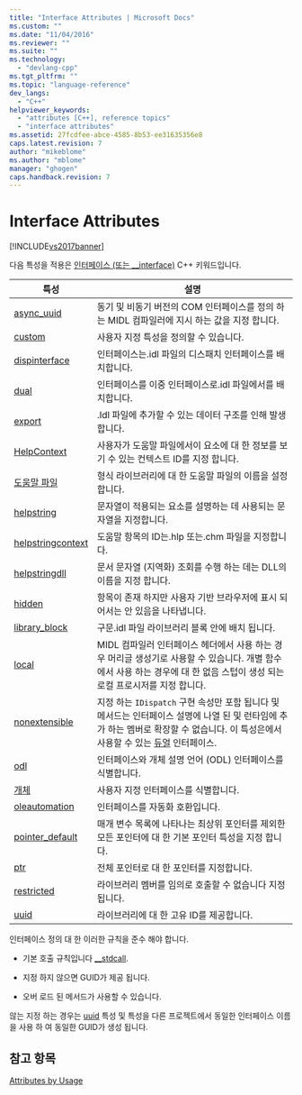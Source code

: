 ```yaml
---
title: "Interface Attributes | Microsoft Docs"
ms.custom: ""
ms.date: "11/04/2016"
ms.reviewer: ""
ms.suite: ""
ms.technology: 
  - "devlang-cpp"
ms.tgt_pltfrm: ""
ms.topic: "language-reference"
dev_langs: 
  - "C++"
helpviewer_keywords: 
  - "attributes [C++], reference topics"
  - "interface attributes"
ms.assetid: 27fcdfee-abce-4585-8b53-ee31635356e8
caps.latest.revision: 7
author: "mikeblome"
ms.author: "mblome"
manager: "ghogen"
caps.handback.revision: 7
---
```

# Interface Attributes
[!INCLUDE[vs2017banner](../assembler/inline/includes/vs2017banner.md)]

다음 특성을 적용은  [인터페이스 \(또는 \_\_interface\)](../cpp/interface.md) C\+\+ 키워드입니다.  
  
|특성|설명|  
|--------|--------|  
|[async\_uuid](../windows/async-uuid.md)|동기 및 비동기 버전의 COM 인터페이스를 정의 하는 MIDL 컴파일러에 지시 하는 값을 지정 합니다.|  
|[custom](../windows/custom-cpp.md)|사용자 지정 특성을 정의할 수 있습니다.|  
|[dispinterface](../windows/dispinterface.md)|인터페이스는.idl 파일의 디스패치 인터페이스를 배치합니다.|  
|[dual](../windows/dual.md)|인터페이스를 이중 인터페이스로.idl 파일에서를 배치합니다.|  
|[export](../windows/export.md)|.Idl 파일에 추가할 수 있는 데이터 구조를 인해 발생 합니다.|  
|[HelpContext](../windows/helpcontext.md)|사용자가 도움말 파일에서이 요소에 대 한 정보를 보기 수 있는 컨텍스트 ID를 지정 합니다.|  
|[도움말 파일](../windows/helpfile.md)|형식 라이브러리에 대 한 도움말 파일의 이름을 설정 합니다.|  
|[helpstring](../windows/helpstring.md)|문자열이 적용되는 요소를 설명하는 데 사용되는 문자열을 지정합니다.|  
|[helpstringcontext](../windows/helpstringcontext.md)|도움말 항목의 ID는.hlp 또는.chm 파일을 지정합니다.|  
|[helpstringdll](../windows/helpstringdll.md)|문서 문자열 \(지역화\) 조회를 수행 하는 데는 DLL의 이름을 지정 합니다.|  
|[hidden](../windows/hidden.md)|항목이 존재 하지만 사용자 기반 브라우저에 표시 되어서는 안 있음을 나타냅니다.|  
|[library\_block](../windows/library-block.md)|구문.idl 파일 라이브러리 블록 안에 배치 됩니다.|  
|[local](../windows/local-cpp.md)|MIDL 컴파일러 인터페이스 헤더에서 사용 하는 경우 머리글 생성기로 사용할 수 있습니다.  개별 함수에서 사용 하는 경우에 대 한 없음 스텁이 생성 되는 로컬 프로시저를 지정 합니다.|  
|[nonextensible](../windows/nonextensible.md)|지정 하는 `IDispatch` 구현 속성만 포함 됩니다 및 메서드는 인터페이스 설명에 나열 된 및 런타임에 추가 하는 멤버로 확장할 수 없습니다.  이 특성은에서 사용할 수 있는  [듀얼](../windows/dual.md) 인터페이스.|  
|[odl](../windows/odl.md)|인터페이스와 개체 설명 언어 \(ODL\) 인터페이스를 식별합니다.|  
|[개체](../windows/object-cpp.md)|사용자 지정 인터페이스를 식별합니다.|  
|[oleautomation](../windows/oleautomation.md)|인터페이스를 자동화 호환입니다.|  
|[pointer\_default](../windows/pointer-default.md)|매개 변수 목록에 나타나는 최상위 포인터를 제외한 모든 포인터에 대 한 기본 포인터 특성을 지정 합니다.|  
|[ptr](../windows/ptr.md)|전체 포인터로 대 한 포인터를 지정합니다.|  
|[restricted](../windows/restricted.md)|라이브러리 멤버를 임의로 호출할 수 없습니다 지정 됩니다.|  
|[uuid](../windows/uuid-cpp-attributes.md)|라이브러리에 대 한 고유 ID를 제공합니다.|  
  
 인터페이스 정의 대 한 이러한 규칙을 준수 해야 합니다.  
  
-   기본 호출 규칙입니다  [\_\_stdcall](../cpp/stdcall.md).  
  
-   지정 하지 않으면 GUID가 제공 됩니다.  
  
-   오버 로드 된 메서드가 사용할 수 있습니다.  
  
 않는 지정 하는 경우는  [uuid](../windows/uuid-cpp-attributes.md) 특성 및 특성을 다른 프로젝트에서 동일한 인터페이스 이름을 사용 하 여 동일한 GUID가 생성 됩니다.  
  
## 참고 항목  
 [Attributes by Usage](../windows/attributes-by-usage.md)